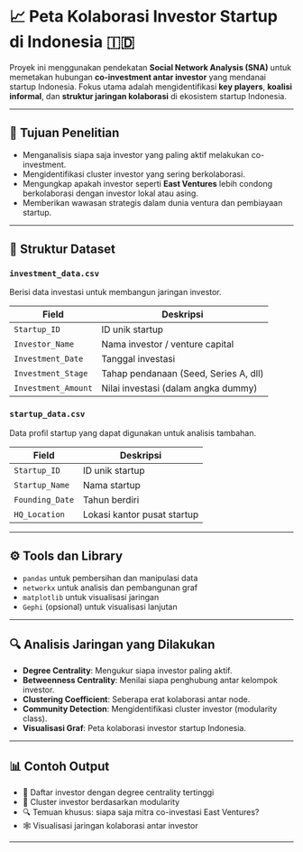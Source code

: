 # 📈 Peta Kolaborasi Investor Startup di Indonesia 🇮🇩

Proyek ini menggunakan pendekatan **Social Network Analysis (SNA)** untuk memetakan hubungan **co-investment antar investor** yang mendanai startup Indonesia. Fokus utama adalah mengidentifikasi **key players**, **koalisi informal**, dan **struktur jaringan kolaborasi** di ekosistem startup Indonesia.

---

## 🧠 Tujuan Penelitian

- Menganalisis siapa saja investor yang paling aktif melakukan co-investment.
- Mengidentifikasi cluster investor yang sering berkolaborasi.
- Mengungkap apakah investor seperti **East Ventures** lebih condong berkolaborasi dengan investor lokal atau asing.
- Memberikan wawasan strategis dalam dunia ventura dan pembiayaan startup.

---

## 📁 Struktur Dataset

### `investment_data.csv`
Berisi data investasi untuk membangun jaringan investor.

| Field              | Deskripsi                                |
|--------------------|-------------------------------------------|
| `Startup_ID`       | ID unik startup                           |
| `Investor_Name`    | Nama investor / venture capital           |
| `Investment_Date`  | Tanggal investasi                         |
| `Investment_Stage` | Tahap pendanaan (Seed, Series A, dll)     |
| `Investment_Amount`| Nilai investasi (dalam angka dummy)       |

### `startup_data.csv`
Data profil startup yang dapat digunakan untuk analisis tambahan.

| Field            | Deskripsi                                 |
|------------------|--------------------------------------------|
| `Startup_ID`     | ID unik startup                            |
| `Startup_Name`   | Nama startup                               |
| `Founding_Date`  | Tahun berdiri                              |
| `HQ_Location`    | Lokasi kantor pusat startup                |

---

## ⚙️ Tools dan Library

- `pandas` untuk pembersihan dan manipulasi data
- `networkx` untuk analisis dan pembangunan graf
- `matplotlib` untuk visualisasi jaringan
- `Gephi` (opsional) untuk visualisasi lanjutan

---

## 🔍 Analisis Jaringan yang Dilakukan

- **Degree Centrality**: Mengukur siapa investor paling aktif.
- **Betweenness Centrality**: Menilai siapa penghubung antar kelompok investor.
- **Clustering Coefficient**: Seberapa erat kolaborasi antar node.
- **Community Detection**: Mengidentifikasi cluster investor (modularity class).
- **Visualisasi Graf**: Peta kolaborasi investor startup Indonesia.

---

## 📊 Contoh Output

- 📌 Daftar investor dengan degree centrality tertinggi
- 🧭 Cluster investor berdasarkan modularity
- 🔍 Temuan khusus: siapa saja mitra co-investasi East Ventures?
- 🕸️ Visualisasi jaringan kolaborasi antar investor

---
